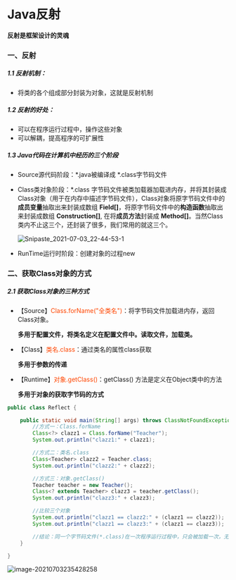 # Java反射

**反射是框架设计的灵魂**

### 一、反射

##### 1.1 反射机制：

- 将类的各个组成部分封装为对象，这就是反射机制



##### 1.2 反射的好处：

- 可以在程序运行过程中，操作这些对象
- 可以解耦，提高程序的可扩展性



##### 1.3 Java代码在计算机中经历的三个阶段

- Source源代码阶段：*.java被编译成 *.class字节码文件

- Class类对象阶段：*.class 字节码文件被类加载器加载进内存，并将其封装成Class对象（用于在内存中描述字节码文件），Class对象将原字节码文件中的**成员变量**抽取出来封装成数组 **Field[]**，将原字节码文件中的**构造函数**抽取出来封装成数组 **Construction[]**, 在将**成员方法**封装成 **Method[]**。当然Class类内不止这三个，还封装了很多，我们常用的就这三个。

  ![Snipaste_2021-07-03_22-44-53-1](https://gitee.com/zyx95ovo/pic-bed/raw/master/data/Snipaste_2021-07-03_22-44-53-1.png)

- RunTime运行时阶段：创建对象的过程new

###  二、获取Class对象的方式

##### 2.1 获取Class对象的三种方式

- 【Source】<font color=#FF4500>Class.forName("全类名")</font>：将字节码文件加载进内存，返回Class对象。

  **多用于配置文件，将类名定义在配置文件中。读取文件，加载类。**

- 【Class】<font color=#FF4500>类名.class</font>：通过类名的属性class获取

  **多用于参数的传递**

- 【Runtime】<font color=#FF4500>对象.getClass()</font>：getClass() 方法是定义在Object类中的方法

  **多用于对象的获取字节码的方式**


```java
public class Reflect {

    public static void main(String[] args) throws ClassNotFoundException {
        //方式一：Class.forName
        Class<?> clazz1 = Class.forName("Teacher");
        System.out.println("clazz1:" + clazz1);

        //方式二：类名.class
        Class<Teacher> clazz2 = Teacher.class;
        System.out.println("clazz2:" + clazz2);

        //方式三：对象.getClass()
        Teacher teacher = new Teacher();
        Class<? extends Teacher> clazz3 = teacher.getClass();
        System.out.println("clazz3:" + clazz3);

        //比较三个对象
        System.out.println("clazz1 == clazz2:" + (clazz1 == clazz2));
        System.out.println("clazz1 == clazz3:" + (clazz1 == clazz3));

        //结论：同一个字节码文件(*.class)在一次程序运行过程中，只会被加载一次，无论通过哪一种方式获取的Class对象都是同一个
    }

}
```

![image-20210703235428258](https://gitee.com/zyx95ovo/pic-bed/raw/master/data/image-20210703235428258.png)




